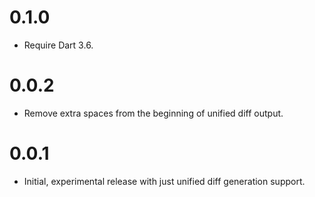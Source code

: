 # 0.1.0

- Require Dart 3.6.

# 0.0.2

- Remove extra spaces from the beginning of unified diff output.

# 0.0.1

- Initial, experimental release with just unified diff generation support.
